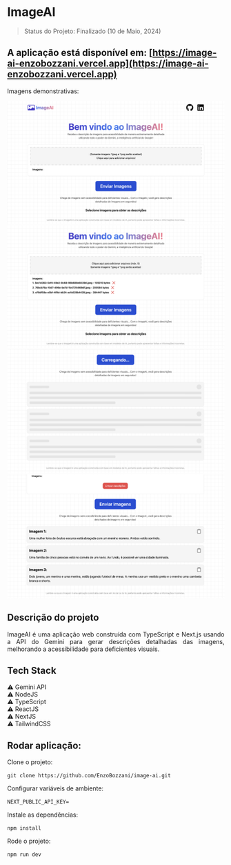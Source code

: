 <h1>ImageAI</h1>

> Status do Projeto: Finalizado (10 de Maio, 2024)

## A aplicação está disponível em: [https://image-ai-enzobozzani.vercel.app](https://image-ai-enzobozzani.vercel.app)

Imagens demonstrativas:

![./assets/image1.png](./assets/img1.png)
![./assets/image2.png](./assets/img2.png)
![./assets/image3.png](./assets/img3.png)
![./assets/image4.png](./assets/img4.png)

## Descrição do projeto

<p align="justify">
   ImageAI é uma aplicação web construída com TypeScript e Next.js usando a API do Gemini para gerar descrições detalhadas das imagens, melhorando a acessibilidade para deficientes visuais.
</p>

## Tech Stack

:warning: Gemini API
<br>
:warning: NodeJS
<br>
:warning: TypeScript
<br>
:warning: ReactJS
<br>
:warning: NextJS
<br>
:warning: TailwindCSS

## Rodar aplicação:

Clone o projeto:

```
git clone https://github.com/EnzoBozzani/image-ai.git
```

Configurar variáveis de ambiente:

```
NEXT_PUBLIC_API_KEY=
```

Instale as dependências:

```
npm install
```

Rode o projeto:

```
npm run dev
```
